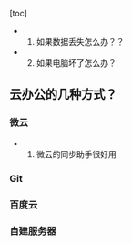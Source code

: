 [toc]


- 1. 如果数据丢失怎么办？？
- 2. 如果电脑坏了怎么办？


## 云办公的几种方式？

### 微云

- 1. 微云的同步助手很好用


### Git

### 百度云

### 自建服务器

### 